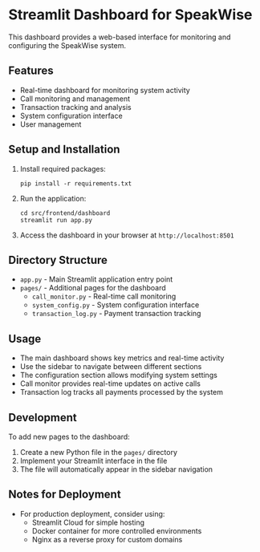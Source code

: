 # Streamlit Dashboard for SpeakWise

This dashboard provides a web-based interface for monitoring and configuring the SpeakWise system.

## Features

- Real-time dashboard for monitoring system activity
- Call monitoring and management
- Transaction tracking and analysis
- System configuration interface
- User management

## Setup and Installation

1. Install required packages:
   ```
   pip install -r requirements.txt
   ```

2. Run the application:
   ```
   cd src/frontend/dashboard
   streamlit run app.py
   ```

3. Access the dashboard in your browser at `http://localhost:8501`

## Directory Structure

- `app.py` - Main Streamlit application entry point
- `pages/` - Additional pages for the dashboard
  - `call_monitor.py` - Real-time call monitoring
  - `system_config.py` - System configuration interface
  - `transaction_log.py` - Payment transaction tracking

## Usage

- The main dashboard shows key metrics and real-time activity
- Use the sidebar to navigate between different sections
- The configuration section allows modifying system settings
- Call monitor provides real-time updates on active calls
- Transaction log tracks all payments processed by the system

## Development

To add new pages to the dashboard:

1. Create a new Python file in the `pages/` directory
2. Implement your Streamlit interface in the file
3. The file will automatically appear in the sidebar navigation

## Notes for Deployment

- For production deployment, consider using:
  - Streamlit Cloud for simple hosting
  - Docker container for more controlled environments
  - Nginx as a reverse proxy for custom domains